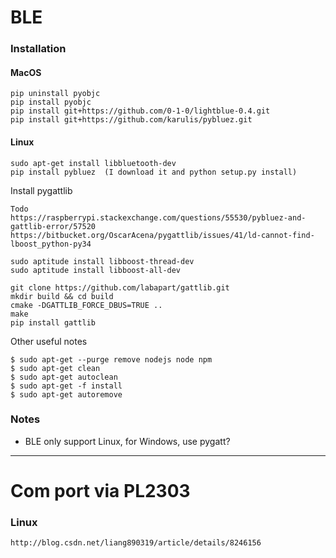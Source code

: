 
# BLE

### Installation

#### MacOS

```
pip uninstall pyobjc
pip install pyobjc
pip install git+https://github.com/0-1-0/lightblue-0.4.git
pip install git+https://github.com/karulis/pybluez.git
```

#### Linux

```
sudo apt-get install libbluetooth-dev
pip install pybluez  (I download it and python setup.py install)
```

Install pygattlib

```
Todo
https://raspberrypi.stackexchange.com/questions/55530/pybluez-and-gattlib-error/57520
https://bitbucket.org/OscarAcena/pygattlib/issues/41/ld-cannot-find-lboost_python-py34

sudo aptitude install libboost-thread-dev
sudo aptitude install libboost-all-dev

git clone https://github.com/labapart/gattlib.git
mkdir build && cd build
cmake -DGATTLIB_FORCE_DBUS=TRUE ..
make
pip install gattlib
```

Other useful notes

```
$ sudo apt-get --purge remove nodejs node npm
$ sudo apt-get clean
$ sudo apt-get autoclean
$ sudo apt-get -f install
$ sudo apt-get autoremove
```

### Notes

- BLE only support Linux, for Windows, use pygatt?

------
# Com port via PL2303


### Linux

```
http://blog.csdn.net/liang890319/article/details/8246156
```

